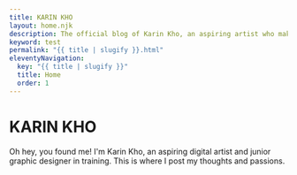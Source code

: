 ```yaml
---
title: KARIN KHO
layout: home.njk
description: The official blog of Karin Kho, an aspiring artist who makes comics and talks about things.
keyword: test
permalink: "{{ title | slugify }}.html"
eleventyNavigation:
  key: "{{ title | slugify }}"
  title: Home
  order: 1
---
```


# KARIN KHO
Oh hey, you found me! I'm Karin Kho, an aspiring digital artist and junior graphic designer in training. This is where I post my thoughts and passions.